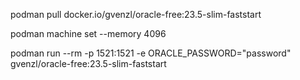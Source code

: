podman pull docker.io/gvenzl/oracle-free:23.5-slim-faststart

podman machine set --memory 4096

podman run --rm -p 1521:1521 -e ORACLE_PASSWORD="password" gvenzl/oracle-free:23.5-slim-faststart
